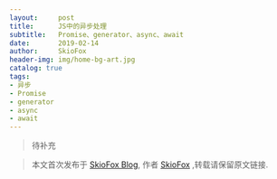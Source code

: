 ```yaml
---
layout:     post
title:      JS中的异步处理
subtitle:   Promise、generator、async、await
date:       2019-02-14
author:     SkioFox
header-img: img/home-bg-art.jpg
catalog: true
tags:
- 异步
- Promise
- generator
- async
- await
---
```


> 待补充

> 本文首次发布于 [SkioFox Blog](http://blog.skiofox.top), 作者 [SkioFox](https://github.com/LoverFancy/) ,转载请保留原文链接.